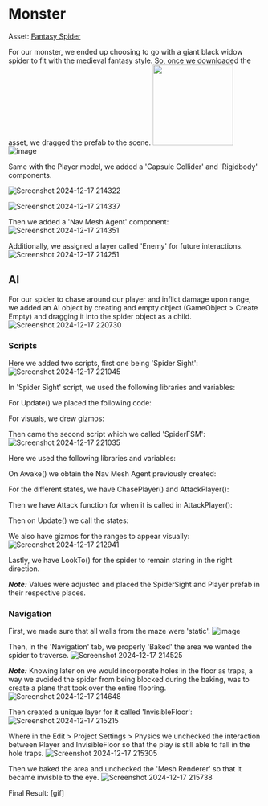 # Monster
Asset: [Fantasy Spider](https://assetstore.unity.com/packages/3d/characters/animals/insects/fantasy-spider-236418)

For our monster, we ended up choosing to go with a giant black widow spider to fit with the medieval fantasy style. So, once we downloaded the asset, we dragged the prefab to the scene.
<img width="160" alt="" src="" />
![image](https://github.com/user-attachments/assets/43d5740b-c7e1-4bd2-a332-42352f4caa29)

Same with the Player model, we added a 'Capsule Collider' and 'Rigidbody' components.

![Screenshot 2024-12-17 214322](https://github.com/user-attachments/assets/2b28c3ce-8e96-457f-8dc2-bd45cb8d2a4d)

![Screenshot 2024-12-17 214337](https://github.com/user-attachments/assets/64c612c2-7646-4723-81d4-03ebd4babdb0)

Then we added a 'Nav Mesh Agent' component:
![Screenshot 2024-12-17 214351](https://github.com/user-attachments/assets/1748da76-c06f-46ec-91f6-67b5c8e38f30)

Additionally, we assigned a layer called 'Enemy' for future interactions.
![Screenshot 2024-12-17 214251](https://github.com/user-attachments/assets/828bd492-0dc8-4750-9b43-4e8b3a47c16f)

## AI
For our spider to chase around our player and inflict damage upon range, we added an AI object by creating and empty object (GameObject > Create Empty) and dragging it into the spider object as a child.
![Screenshot 2024-12-17 220730](https://github.com/user-attachments/assets/f51b4f5e-d6ce-4bae-832f-32a6350926a8)

### Scripts
Here we added two scripts, first one being 'Spider Sight':
![Screenshot 2024-12-17 221045](https://github.com/user-attachments/assets/fd434b39-7349-4174-a0a3-8b9cc8e8f676)

In 'Spider Sight' script, we used the following libraries and variables:

For Update() we placed the following code:

For visuals, we drew gizmos:

Then came the second script which we called 'SpiderFSM':
![Screenshot 2024-12-17 221035](https://github.com/user-attachments/assets/95897e14-c2fa-4bbc-b12b-cb6e8451b0ef)

Here we used the following libraries and variables:

On Awake() we obtain the Nav Mesh Agent previously created:

For the different states, we have ChasePlayer() and AttackPlayer():

Then we have Attack function for when it is called in AttackPlayer():

Then on Update() we call the states:

We also have gizmos for the ranges to appear visually:
![Screenshot 2024-12-17 212941](https://github.com/user-attachments/assets/8634e194-3230-4722-8a17-09c9ecf751b2)

Lastly, we have LookTo() for the spider to remain staring in the right direction.

___Note:___ Values were adjusted and placed the SpiderSight and Player prefab in their respective places.

### Navigation
First, we made sure that all walls from the maze were 'static'.
![image](https://github.com/user-attachments/assets/61e5561e-2ff2-4a2d-822a-ac5caaf24a77)

Then, in the 'Navigation' tab, we properly 'Baked' the area we wanted the spider to traverse.
![Screenshot 2024-12-17 214525](https://github.com/user-attachments/assets/0834fd1b-5e40-437c-af59-b74942a42f9b)

___Note:___ Knowing later on we would incorporate holes in the floor as traps, a way we avoided the spider from being blocked during the baking, was to create a plane that took over the entire flooring.
![Screenshot 2024-12-17 214648](https://github.com/user-attachments/assets/6f4726cf-9167-4e89-9d5a-47a5d16c9f36)

Then created a unique layer for it called 'InvisibleFloor':
![Screenshot 2024-12-17 215215](https://github.com/user-attachments/assets/318761ec-48a2-4410-9634-ff30ccefb956)

Where in the Edit > Project Settings > Physics we unchecked the interaction between Player and InvisibleFloor so that the play is still able to fall in the hole traps.
![Screenshot 2024-12-17 215305](https://github.com/user-attachments/assets/f5d33244-0857-4043-898c-1984a5d6197a)

Then we baked the area and unchecked the 'Mesh Renderer' so that it became invisble to the eye.
![Screenshot 2024-12-17 215738](https://github.com/user-attachments/assets/41b506db-8956-464d-b06f-eaa16c98dc07)

Final Result:
[gif]

